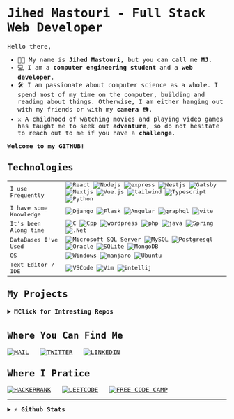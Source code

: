 <samp>
  
# Jihed Mastouri - Full Stack Web Developer

<!--img width="50%" align="right" src="me.jpg" alt="Me"-->


Hello there,
- 👋🏽 My name is **Jihed Mastouri**, but you can call me **MJ**. 
- 💻 I am a **computer engineering student** and a **web developer**. 
- 🛠️ I am passionate about computer science as a whole. I spend most of my time on the computer, building and reading about things. Otherwise, I am either hanging out with my friends or with my **camera** 📷. 
- ⚔️ A childhood of watching movies and playing video games has taught me to seek out **adventure**, so do not hesitate to reach out to me if you have a **challenge**. 

**Welcome to my GITHUB!**


## Technologies

<table width="100%">
  <tr>
      <td> I use Frequently  </td> 
      <td>
        <img src="https://img.shields.io/badge/-React-20232A?style=flat-square&logo=react&logoColor=61DAFB" alt="React">
        <img src="https://img.shields.io/badge/-Nodejs-43853d?style=flat-square&logo=Node.js&logoColor=white" alt="Nodejs">
        <img src="https://img.shields.io/badge/-Expressjs-000?style=flat-square&logo=express&logoColor=white" alt="express">
        <img src="https://img.shields.io/badge/-NestJs-ea2845?style=flat-square&logo=nestjs&logoColor=white" alt="Nestjs"> 
        <img src="https://img.shields.io/badge/-Gatsby-639?style=flat-square&logo=Gatsby&logoColor=white" alt="Gatsby">
        <img src="https://img.shields.io/badge/-Next-000?style=flat-square&logo=Next.js&logoColor=white" alt="Nextjs"> 
        <img src="https://img.shields.io/badge/-Vue.js-35495E?style=flat-square&logo=vue.js&logoColor=4FC08D" alt="Vue.js">
        <img src="https://img.shields.io/badge/-Tailwind%20CSS-44a9c2?style=flat-square&logo=TailwindCSS&logoColor=white" alt="tailwind">
        <img src="https://img.shields.io/badge/-TypeScript-007ACC?style=flat-square&logo=typescript&logoColor=white" alt="Typescript">
        <img src="https://img.shields.io/badge/-Python-3776AB?style=flat-square&logo=python&logoColor=white" alt="Python">
      </td>
    </tr>
    <tr>
      <td>I have some Knowledge </td>
      <td>
        <img src="https://img.shields.io/badge/-Django-0C4B33?style=flat-square&logo=Django&logoColor=white" alt="Django">
        <img src="https://img.shields.io/badge/-Flask-000?style=flat-square&logo=Flask&logoColor=white" alt="Flask">
        <img src="https://img.shields.io/badge/-Angular-DD0031?style=flat-square&logo=Angular&logoColor=white" alt="Angular">
        <img src="https://img.shields.io/badge/-GraphQl-E10098?style=flat-square&logo=graphQL&logoColor=white" alt="graphql">
        <img src="https://img.shields.io/badge/-Vite-5468ff?style=flat-square&logo=vite&logoColor=white" alt="vite"> 
      </td>
    </tr> 
      <td>It's been Along time</td>
      <td>
        <img src="https://img.shields.io/badge/-C%20language-00599C?style=flat-square&logo=c&logoColor=white" alt="C">
        <img src="https://img.shields.io/badge/-C%2b%2b-00599C?style=flat-square&logo=c%2b%2b&logoColor=white" alt="Cpp">
        <img src="https://img.shields.io/badge/-wordpress-21759B?style=flat-square&logo=wordpress&logoColor=white" alt="wordpress">
        <img src="https://img.shields.io/badge/-PHP-777BB4?style=flat-square&logo=php&logoColor=white" alt="php">
        <img src="https://img.shields.io/badge/-Java-477C9C?style=flat-square&logo=java&logoColor=white" alt="java">
        <img src="https://img.shields.io/badge/-Spring-6DB33F?style=flat-square&logo=Spring&logoColor=white" alt="Spring">
        <img src="https://img.shields.io/badge/-.Net-0D5F9A?style=flat-square&logo=.Net&logoColor=white" alt=".Net">
      </td>
    </tr> 
      <td>DataBases I've Used </td>
      <td>
        <img src="https://img.shields.io/badge/-MS%20SQL%20Server-465780?style=flat-square&logo=MicrosoftSQLServer&logoColor=white" alt="Microsoft SQL Server">
        <img src="https://img.shields.io/badge/-MySQL-00000F?style=flat-square&logo=MySQL&logoColor=white" alt="MySQL">
        <img src="https://img.shields.io/badge/-Postgresql-316192?style=flat-square&logo=Postgresql&logoColor=white" alt="Postgresql">
        <img src="https://img.shields.io/badge/-Oracle-F7131C?style=flat-square&logo=Oracle&logoColor=white" alt="Oracle">
        <img src="https://img.shields.io/badge/-SQLite-0F7EC8?style=flat-square&logo=SQLite&logoColor=white" alt="SQLite">
        <img src="https://img.shields.io/badge/-MongoDB-13aa52?style=flat-square&logo=mongodb&logoColor=white" alt="MongoDB">
      </td>
    </tr>
    <tr>
      <td> OS </td>
      <td> 
        <img src="https://img.shields.io/badge/-Windows-0078D6?style=flat-square&logo=Windows&logoColor=white" alt="Windows">
        <img src="https://img.shields.io/badge/-manjaro-33B959?style=flat-square&logo=manjaro&logoColor=white" alt="manjaro">
        <img src="https://img.shields.io/badge/-Ubuntu-E95420?style=flat-square&logo=Ubuntu&logoColor=white" alt="Ubuntu">
      </td>
    </tr>
    <tr>
      <td>Text Editor / IDE </td>
      <td>
        <img src="https://img.shields.io/badge/-VSCode-0078D4?style=flat-square&logo=VisualStudioCode&logoColor=white" alt="VSCode">
        <img src="https://img.shields.io/badge/-Vim-019331?style=flat-square&logo=Vim&logoColor=white" alt="Vim">
        <img src="https://img.shields.io/badge/-IntelliJ-000?style=flat-square&logo=IntelliJIDEA&logoColor=white" alt="intellij"> 
      </td>
</table>

## My Projects

<details>
<summary><b>🖱️Click for Intresting Repos</b></summary>

### Mixed

| Repos | Description |
:---- | ----:
| [Free Code Camp]() | FreeCodeCamp Certifications' Projects: Web Design, JS, React, Node/Express |
| [Algorithms and Data Structures]() | Problems I practiced in CodeForces, Leetcode and more... (Cpp / Js / python) |

### Web

| Repos | Description |
:---- | ----:
| [Netflix Clone]() | video streaming platform using React and Nestjs |
| [E-Commerce]() | E-commerce website using Nextjs |
| [CMS]() | CMS using Gatsby |
| [Instant Messaging]() | Instant messaging platform using React, socketio and expressjs |
| [Todo List]() | Team based TodoList solution using React and expressjs|
| [Bill Generator]() | Bill Generator using vue3 |
| [Text editor]() | Text editor react |
| [Game Station]() | Some web based games using Vue2 |
| [Job Hunter]() | Job hunting platform using Django |
| [Expenses Tracker]() | Expenses Tracker using Flask|

### Automation
| Repos | Description |
:---- | ----:
| [Taking Notes through Terminal]() | shell, python, firebase |
| [google from terminal]() | shell, python |
| [scraper]() | python |

</details>

## Where You Can Find Me

[![MAIL](https://img.shields.io/badge/Gmail-D14836?style=for-the-badge&logo=gmail&logoColor=white)](mailto:jihedmastouri.inbox@gmail.com)&nbsp;&nbsp;
[![TWITTER](https://img.shields.io/badge/Twitter-1DA1F2?style=for-the-badge&logo=twitter&logoColor=white)](https://twitter.com/jihed_mastouri)&nbsp;&nbsp;
[![LINKEDIN](https://img.shields.io/badge/linkedin-%230077B5.svg?&style=for-the-badge&logo=linkedin&logoColor=white)](https://www.linkedin.com/in/jihedmastouri/)
  
## Where I Pratice
  
  [![HACKERRANK](https://img.shields.io/badge/-Hackerrank-2EC866?style=for-the-badge&logo=HackerRank&logoColor=white)](https://www.hackerrank.com/jihedmastouri)&nbsp;&nbsp;
  [![LEETCODE](https://img.shields.io/badge/-LeetCode-FFA116?style=for-the-badge&logo=LeetCode&logoColor=black)](#)&nbsp;&nbsp;
  [![FREE CODE CAMP](https://img.shields.io/badge/free%20code%20camp-27273D?style=for-the-badge&logo=freecodecamp&logoColor=white)](https://www.freecodecamp.org/jihedmastouri)

---

<details>	
  <summary><b>⚡ Github Stats</b></summary>
<p align="center">
<img align="center" width="500px" src="https://github-readme-stats.vercel.app/api?username=jihedmastouri&show_icons=true&locale=en&hide_border=true&bg_color=1D1E1F&title_color=fff&text_color=fff&icon_color=fff&count_private=true&include_all_commits=true" alt="Most used languages"/>

<img align="center" width="500px" src="https://github-readme-stats.vercel.app/api/top-langs?username=jihedmastouri&show_icons=true&layout=compact&langs_count=7&hide_border=true&hide=python,html,css&text_color=fff&icon_color=fff&include_all_commits=true&bg_color=1D1E1F&title_color=fff" alt="Public stats" />
<p align="center">
</details>
</samp>